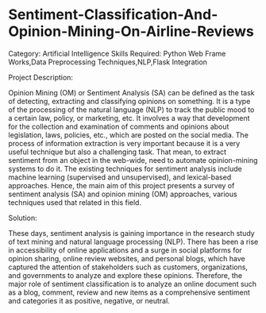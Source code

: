 # Sentiment-Classification-And-Opinion-Mining-On-Airline-Reviews

Category: Artificial Intelligence
Skills Required:
Python Web Frame Works,Data Preprocessing Techniques,NLP,Flask Integration

Project Description:

Opinion Mining (OM) or Sentiment Analysis (SA) can be defined as the task of detecting, extracting and classifying opinions on something.
It is a type of the processing of the natural language (NLP) to track the public mood to a certain law, policy, or marketing, etc.
It involves a way that development for the collection and examination of comments and opinions about legislation, laws, policies, etc.,
which are posted on the social media. The process of information extraction is very important because it is a very useful technique but
also a challenging task. That mean, to extract sentiment from an object in the web-wide, need to automate opinion-mining systems to do it.
The existing techniques for sentiment analysis include machine learning (supervised and unsupervised), and lexical-based approaches.
Hence, the main aim of this project presents a survey of sentiment analysis (SA) and opinion mining (OM) approaches, various techniques
used that related in this field.

Solution:

These days, sentiment analysis is gaining importance in the research study of text mining and natural language processing (NLP).
There has been a rise in accessibility of online applications and a surge in social platforms for opinion sharing, online review
websites, and personal blogs, which have captured the attention of stakeholders such as customers, organizations, and governments
to analyze and explore these opinions. Therefore, the major role of sentiment classification is to analyze an online document such
as a blog, comment, review and new items as a comprehensive sentiment and categories it as positive, negative, or neutral.
